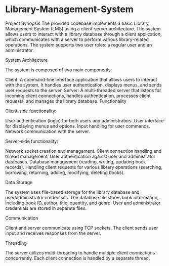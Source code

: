 # Library-Management-System

Project Synopsis
The provided codebase implements a basic Library Management System (LMS) using a client-server architecture. The system allows users to interact with a library database through a client application, which communicates with a server to perform various library-related operations. The system supports two user roles: a regular user and an administrator.

System Architecture

The system is composed of two main components:

Client: A command-line interface application that allows users to interact with the system. It handles user authentication, displays menus, and sends user requests to the server.
Server: A multi-threaded server that listens for incoming client connections, handles authentication, processes client requests, and manages the library database.
Functionality

Client-side functionality:

User authentication (login) for both users and administrators.
User interface for displaying menus and options.
Input handling for user commands.
Network communication with the server.

Server-side functionality:

Network socket creation and management.
Client connection handling and thread management.
User authentication against user and administrator databases.
Database management (reading, writing, updating book records).
Handling client requests for various library operations (searching, borrowing, returning, adding, modifying, deleting books).

Data Storage

The system uses file-based storage for the library database and user/administrator credentials. The database file stores book information, including book ID, author, title, quantity, and genre. User and administrator credentials are stored in separate files.

Communication

Client and server communicate using TCP sockets. The client sends user input and receives responses from the server.

Threading

The server utilizes multi-threading to handle multiple client connections concurrently. Each client connection is handled by a separate thread.

